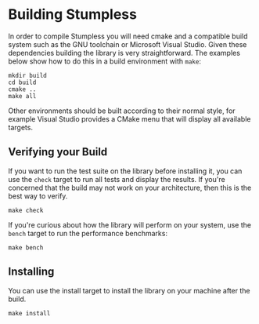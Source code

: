 # Building Stumpless

In order to compile Stumpless you will need cmake and a compatible build system
such as the GNU toolchain or Microsoft Visual Studio. Given these dependencies
building the library is very straightforward. The examples below show how to do
this in a build environment with `make`:

    mkdir build
    cd build
    cmake ..
    make all

Other environments should be built according to their normal style, for example
Visual Studio provides a CMake menu that will display all available targets.

## Verifying your Build

If you want to run the test suite on the library before installing it, you can
use the `check` target to run all tests and display the results. If you're
concerned that the build may not work on your architecture, then this is the
best way to verify.

    make check

If you're curious about how the library will perform on your system, use the
`bench` target to run the performance benchmarks:

    make bench

## Installing

You can use the install target to install the library on your machine after the
build.

    make install
